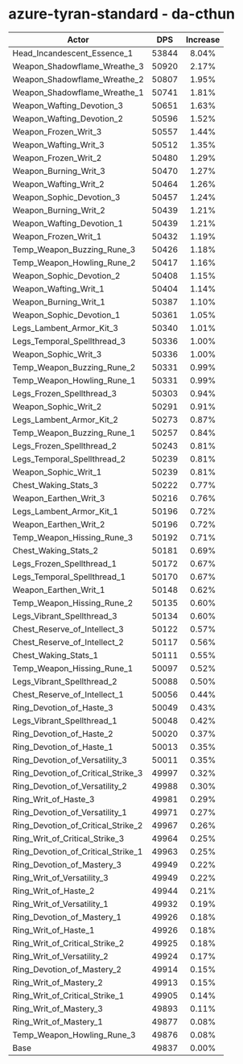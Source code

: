 # azure-tyran-standard - da-cthun
| Actor | DPS | Increase |
|---|:---:|:---:|
|Head_Incandescent_Essence_1|53844|8.04%|
|Weapon_Shadowflame_Wreathe_3|50920|2.17%|
|Weapon_Shadowflame_Wreathe_2|50807|1.95%|
|Weapon_Shadowflame_Wreathe_1|50741|1.81%|
|Weapon_Wafting_Devotion_3|50651|1.63%|
|Weapon_Wafting_Devotion_2|50596|1.52%|
|Weapon_Frozen_Writ_3|50557|1.44%|
|Weapon_Wafting_Writ_3|50512|1.35%|
|Weapon_Frozen_Writ_2|50480|1.29%|
|Weapon_Burning_Writ_3|50470|1.27%|
|Weapon_Wafting_Writ_2|50464|1.26%|
|Weapon_Sophic_Devotion_3|50457|1.24%|
|Weapon_Burning_Writ_2|50439|1.21%|
|Weapon_Wafting_Devotion_1|50439|1.21%|
|Weapon_Frozen_Writ_1|50432|1.19%|
|Temp_Weapon_Buzzing_Rune_3|50426|1.18%|
|Temp_Weapon_Howling_Rune_2|50417|1.16%|
|Weapon_Sophic_Devotion_2|50408|1.15%|
|Weapon_Wafting_Writ_1|50404|1.14%|
|Weapon_Burning_Writ_1|50387|1.10%|
|Weapon_Sophic_Devotion_1|50361|1.05%|
|Legs_Lambent_Armor_Kit_3|50340|1.01%|
|Legs_Temporal_Spellthread_3|50336|1.00%|
|Weapon_Sophic_Writ_3|50336|1.00%|
|Temp_Weapon_Buzzing_Rune_2|50331|0.99%|
|Temp_Weapon_Howling_Rune_1|50331|0.99%|
|Legs_Frozen_Spellthread_3|50303|0.94%|
|Weapon_Sophic_Writ_2|50291|0.91%|
|Legs_Lambent_Armor_Kit_2|50273|0.87%|
|Temp_Weapon_Buzzing_Rune_1|50257|0.84%|
|Legs_Frozen_Spellthread_2|50243|0.81%|
|Legs_Temporal_Spellthread_2|50239|0.81%|
|Weapon_Sophic_Writ_1|50239|0.81%|
|Chest_Waking_Stats_3|50222|0.77%|
|Weapon_Earthen_Writ_3|50216|0.76%|
|Legs_Lambent_Armor_Kit_1|50196|0.72%|
|Weapon_Earthen_Writ_2|50196|0.72%|
|Temp_Weapon_Hissing_Rune_3|50192|0.71%|
|Chest_Waking_Stats_2|50181|0.69%|
|Legs_Frozen_Spellthread_1|50172|0.67%|
|Legs_Temporal_Spellthread_1|50170|0.67%|
|Weapon_Earthen_Writ_1|50148|0.62%|
|Temp_Weapon_Hissing_Rune_2|50135|0.60%|
|Legs_Vibrant_Spellthread_3|50134|0.60%|
|Chest_Reserve_of_Intellect_3|50122|0.57%|
|Chest_Reserve_of_Intellect_2|50117|0.56%|
|Chest_Waking_Stats_1|50111|0.55%|
|Temp_Weapon_Hissing_Rune_1|50097|0.52%|
|Legs_Vibrant_Spellthread_2|50088|0.50%|
|Chest_Reserve_of_Intellect_1|50056|0.44%|
|Ring_Devotion_of_Haste_3|50049|0.43%|
|Legs_Vibrant_Spellthread_1|50048|0.42%|
|Ring_Devotion_of_Haste_2|50020|0.37%|
|Ring_Devotion_of_Haste_1|50013|0.35%|
|Ring_Devotion_of_Versatility_3|50011|0.35%|
|Ring_Devotion_of_Critical_Strike_3|49997|0.32%|
|Ring_Devotion_of_Versatility_2|49988|0.30%|
|Ring_Writ_of_Haste_3|49981|0.29%|
|Ring_Devotion_of_Versatility_1|49971|0.27%|
|Ring_Devotion_of_Critical_Strike_2|49967|0.26%|
|Ring_Writ_of_Critical_Strike_3|49964|0.25%|
|Ring_Devotion_of_Critical_Strike_1|49963|0.25%|
|Ring_Devotion_of_Mastery_3|49949|0.22%|
|Ring_Writ_of_Versatility_3|49949|0.22%|
|Ring_Writ_of_Haste_2|49944|0.21%|
|Ring_Writ_of_Versatility_1|49932|0.19%|
|Ring_Devotion_of_Mastery_1|49926|0.18%|
|Ring_Writ_of_Haste_1|49926|0.18%|
|Ring_Writ_of_Critical_Strike_2|49925|0.18%|
|Ring_Writ_of_Versatility_2|49924|0.17%|
|Ring_Devotion_of_Mastery_2|49914|0.15%|
|Ring_Writ_of_Mastery_2|49913|0.15%|
|Ring_Writ_of_Critical_Strike_1|49905|0.14%|
|Ring_Writ_of_Mastery_3|49893|0.11%|
|Ring_Writ_of_Mastery_1|49877|0.08%|
|Temp_Weapon_Howling_Rune_3|49876|0.08%|
|Base|49837|0.00%|
